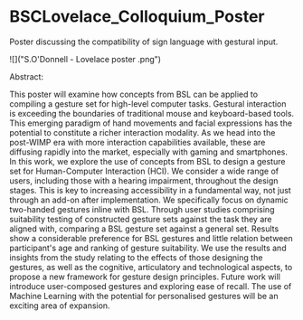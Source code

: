 # BSCLovelace_Colloquium_Poster
Poster discussing the compatibility of sign language with gestural input.

![]("S.O'Donnell - Lovelace poster .png")

Abstract:

This poster will examine how concepts from BSL can be applied to compiling a gesture set for high-level computer tasks. Gestural interaction is exceeding the boundaries of traditional mouse and keyboard-based tools. This emerging paradigm of hand movements and facial expressions has the potential to constitute a richer interaction modality. As we head into the post-WIMP era with more interaction capabilities available, these are diffusing rapidly into the market, especially with gaming and smartphones. In this work, we explore the use of concepts from BSL to design a gesture set for Human-Computer Interaction (HCI). We consider a wide range of users, including those with a hearing impairment, throughout the design stages. This is key to increasing accessibility in a fundamental way, not just through an add-on after implementation. We specifically focus on dynamic two-handed gestures inline with BSL. Through user studies comprising suitability testing of constructed gesture sets against the task they are aligned with, comparing a BSL gesture set against a general set. Results show a considerable preference for BSL gestures and little relation between participant's age and ranking of gesture suitability. We use the results and insights from the study relating to the effects of those designing the gestures, as well as the cognitive, articulatory and technological aspects, to propose a new framework for gesture design principles. Future work will introduce user-composed gestures and exploring ease of recall. The use of Machine Learning with the potential for personalised gestures will be an exciting area of expansion.
